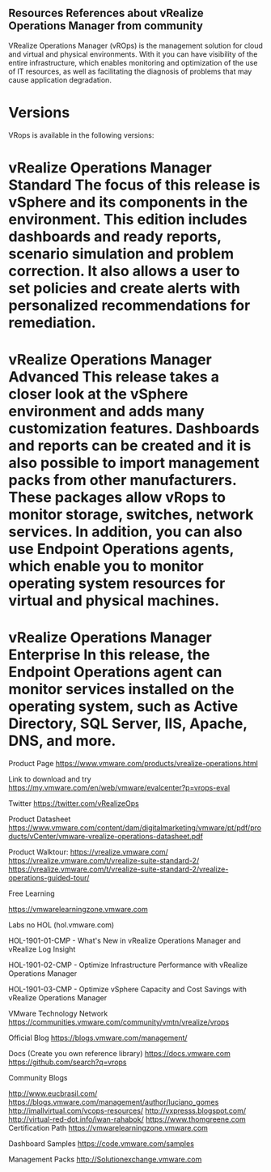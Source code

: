 
## Resources References about vRealize Operations Manager from community


VRealize Operations Manager (vROps) is the management solution for cloud and virtual and physical environments. With it you can have visibility of the entire infrastructure, which enables monitoring and optimization of the use of IT resources, as well as facilitating the diagnosis of problems that may cause application degradation.

# Versions

VRops is available in the following versions:

# vRealize Operations Manager Standard The focus of this release is vSphere and its components in the environment. This edition includes dashboards and ready reports, scenario simulation and problem correction. It also allows a user to set policies and create alerts with personalized recommendations for remediation.

# vRealize Operations Manager Advanced This release takes a closer look at the vSphere environment and adds many customization features. Dashboards and reports can be created and it is also possible to import management packs from other manufacturers. These packages allow vRops to monitor storage, switches, network services. In addition, you can also use Endpoint Operations agents, which enable you to monitor operating system resources for virtual and physical machines.

# vRealize Operations Manager Enterprise In this release, the Endpoint Operations agent can monitor services installed on the operating system, such as Active Directory, SQL Server, IIS, Apache, DNS, and more.

Product Page https://www.vmware.com/products/vrealize-operations.html

Link to download and try https://my.vmware.com/en/web/vmware/evalcenter?p=vrops-eval

Twitter https://twitter.com/vRealizeOps

Product Datasheet
https://www.vmware.com/content/dam/digitalmarketing/vmware/pt/pdf/products/vCenter/vmware-vrealize-operations-datasheet.pdf

Product Walktour:
https://vrealize.vmware.com/
https://vrealize.vmware.com/t/vrealize-suite-standard-2/
https://vrealize.vmware.com/t/vrealize-suite-standard-2/vrealize-operations-guided-tour/

Free Learning

https://vmwarelearningzone.vmware.com



Labs no HOL (hol.vmware.com)

HOL-1901-01-CMP - What's New in vRealize Operations Manager and vRealize Log Insight

HOL-1901-02-CMP - Optimize Infrastructure Performance with vRealize Operations Manager

HOL-1901-03-CMP - Optimize vSphere Capacity and Cost Savings with vRealize Operations Manager

VMware Technology Network 
https://communities.vmware.com/community/vmtn/vrealize/vrops

Official Blog
https://blogs.vmware.com/management/

Docs (Create you own reference library)
https://docs.vmware.com
https://github.com/search?q=vrops

Community Blogs

http://www.eucbrasil.com/
https://blogs.vmware.com/management/author/luciano_gomes
http://imallvirtual.com/vcops-resources/
http://vxpresss.blogspot.com/
http://virtual-red-dot.info/iwan-rahabok/
https://www.thomgreene.com
Certification Path 
https://vmwarelearningzone.vmware.com

Dashboard Samples
https://code.vmware.com/samples

Management Packs
http://Solutionexchange.vmware.com

